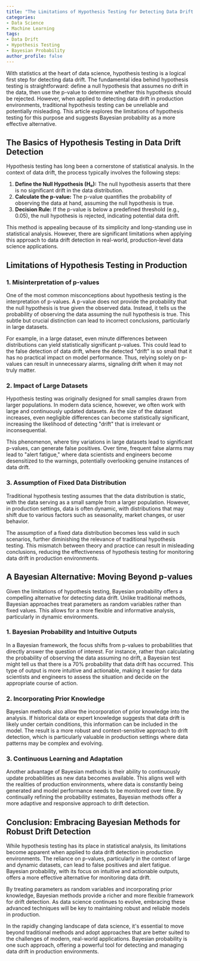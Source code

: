 ```yaml
---
title: "The Limitations of Hypothesis Testing for Detecting Data Drift: A Bayesian Alternative"
categories:
- Data Science
- Machine Learning
tags:
- Data Drift
- Hypothesis Testing
- Bayesian Probability
author_profile: false
---
```


With statistics at the heart of data science, hypothesis testing is a logical first step for detecting data drift. The fundamental idea behind hypothesis testing is straightforward: define a null hypothesis that assumes no drift in the data, then use the p-value to determine whether this hypothesis should be rejected. However, when applied to detecting data drift in production environments, traditional hypothesis testing can be unreliable and potentially misleading. This article explores the limitations of hypothesis testing for this purpose and suggests Bayesian probability as a more effective alternative.

## The Basics of Hypothesis Testing in Data Drift Detection

Hypothesis testing has long been a cornerstone of statistical analysis. In the context of data drift, the process typically involves the following steps:

1. **Define the Null Hypothesis (H₀):** The null hypothesis asserts that there is no significant drift in the data distribution.
2. **Calculate the p-value:** The p-value quantifies the probability of observing the data at hand, assuming the null hypothesis is true.
3. **Decision Rule:** If the p-value is below a predefined threshold (e.g., 0.05), the null hypothesis is rejected, indicating potential data drift.

This method is appealing because of its simplicity and long-standing use in statistical analysis. However, there are significant limitations when applying this approach to data drift detection in real-world, production-level data science applications.

## Limitations of Hypothesis Testing in Production

### 1. Misinterpretation of p-values

One of the most common misconceptions about hypothesis testing is the interpretation of p-values. A p-value does not provide the probability that the null hypothesis is true given the observed data. Instead, it tells us the probability of observing the data assuming the null hypothesis is true. This subtle but crucial distinction can lead to incorrect conclusions, particularly in large datasets.

For example, in a large dataset, even minute differences between distributions can yield statistically significant p-values. This could lead to the false detection of data drift, where the detected "drift" is so small that it has no practical impact on model performance. Thus, relying solely on p-values can result in unnecessary alarms, signaling drift when it may not truly matter.

### 2. Impact of Large Datasets

Hypothesis testing was originally designed for small samples drawn from larger populations. In modern data science, however, we often work with large and continuously updated datasets. As the size of the dataset increases, even negligible differences can become statistically significant, increasing the likelihood of detecting "drift" that is irrelevant or inconsequential.

This phenomenon, where tiny variations in large datasets lead to significant p-values, can generate false positives. Over time, frequent false alarms may lead to "alert fatigue," where data scientists and engineers become desensitized to the warnings, potentially overlooking genuine instances of data drift.

### 3. Assumption of Fixed Data Distribution

Traditional hypothesis testing assumes that the data distribution is static, with the data serving as a small sample from a larger population. However, in production settings, data is often dynamic, with distributions that may shift due to various factors such as seasonality, market changes, or user behavior.

The assumption of a fixed data distribution becomes less valid in such scenarios, further diminishing the relevance of traditional hypothesis testing. This mismatch between theory and practice can result in misleading conclusions, reducing the effectiveness of hypothesis testing for monitoring data drift in production environments.

## A Bayesian Alternative: Moving Beyond p-values

Given the limitations of hypothesis testing, Bayesian probability offers a compelling alternative for detecting data drift. Unlike traditional methods, Bayesian approaches treat parameters as random variables rather than fixed values. This allows for a more flexible and informative analysis, particularly in dynamic environments.

### 1. Bayesian Probability and Intuitive Outputs

In a Bayesian framework, the focus shifts from p-values to probabilities that directly answer the question of interest. For instance, rather than calculating the probability of observing the data assuming no drift, a Bayesian test might tell us that there is a 70% probability that data drift has occurred. This type of output is more intuitive and actionable, making it easier for data scientists and engineers to assess the situation and decide on the appropriate course of action.

### 2. Incorporating Prior Knowledge

Bayesian methods also allow the incorporation of prior knowledge into the analysis. If historical data or expert knowledge suggests that data drift is likely under certain conditions, this information can be included in the model. The result is a more robust and context-sensitive approach to drift detection, which is particularly valuable in production settings where data patterns may be complex and evolving.

### 3. Continuous Learning and Adaptation

Another advantage of Bayesian methods is their ability to continuously update probabilities as new data becomes available. This aligns well with the realities of production environments, where data is constantly being generated and model performance needs to be monitored over time. By continually refining the probability estimates, Bayesian methods offer a more adaptive and responsive approach to drift detection.

## Conclusion: Embracing Bayesian Methods for Robust Drift Detection

While hypothesis testing has its place in statistical analysis, its limitations become apparent when applied to data drift detection in production environments. The reliance on p-values, particularly in the context of large and dynamic datasets, can lead to false positives and alert fatigue. Bayesian probability, with its focus on intuitive and actionable outputs, offers a more effective alternative for monitoring data drift.

By treating parameters as random variables and incorporating prior knowledge, Bayesian methods provide a richer and more flexible framework for drift detection. As data science continues to evolve, embracing these advanced techniques will be key to maintaining robust and reliable models in production.

In the rapidly changing landscape of data science, it's essential to move beyond traditional methods and adopt approaches that are better suited to the challenges of modern, real-world applications. Bayesian probability is one such approach, offering a powerful tool for detecting and managing data drift in production environments.
